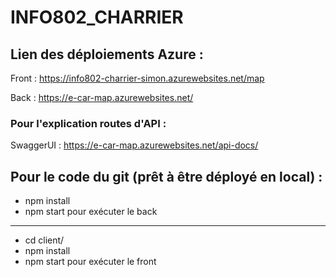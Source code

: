 # INFO802_CHARRIER

## Lien des déploiements Azure :
Front : https://info802-charrier-simon.azurewebsites.net/map

Back  : https://e-car-map.azurewebsites.net/

### Pour l'explication routes d'API :
SwaggerUI : https://e-car-map.azurewebsites.net/api-docs/


## Pour le code du git (prêt à être déployé en local) :
- npm install 
- npm start 
pour exécuter le back
---------------------------
- cd client/ 
- npm install 
- npm start 
pour exécuter le front
